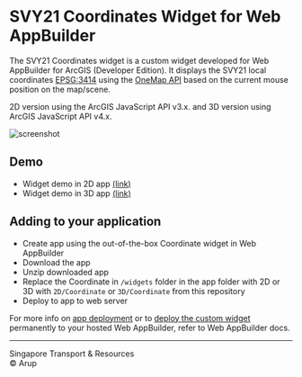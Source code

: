 # SVY21 Coordinates Widget for Web AppBuilder 

The SVY21 Coordinates widget is a custom widget developed for Web AppBuilder for ArcGIS (Developer Edition). It displays the SVY21 local coordinates [EPSG:3414](https://epsg.io/3414) using the [OneMap API](https://docs.onemap.sg/) based on the current mouse position on the map/scene. 

2D version using the ArcGIS JavaScript API v3.x. and 3D version using ArcGIS JavaScript API v4.x. 

![screenshot](../master/screenshot.png?raw=true) 

## Demo

* Widget demo in 2D app [(link)](https://arupaus.github.io/WAB-Widget-Coordinates/Demo/2D)
* Widget demo in 3D app [(link)](https://arupaus.github.io/WAB-Widget-Coordinates/Demo/2D)

## Adding to your application

* Create app using the out-of-the-box Coordinate widget in Web AppBuilder
* Download the app
* Unzip downloaded app
* Replace the Coordinate in `/widgets` folder in the app folder with 2D or 3D with `2D/Coordinate` or `3D/Coordinate` from this repository
* Deploy to app to web server

For more info on [app deployment](https://developers.arcgis.com/web-appbuilder/guide/xt-deploy-app.htm) or to [deploy the custom widget](https://developers.arcgis.com/web-appbuilder/guide/deploy-custom-widget-and-theme.htm) permanently to your hosted Web AppBuilder, refer to Web AppBuilder docs. 


---

Singapore Transport & Resources    
&copy; Arup
